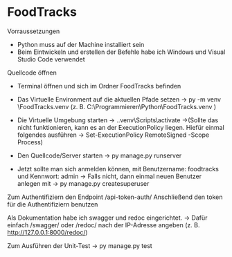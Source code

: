 # FoodTracks

Vorraussetzungen 
- Python muss auf der Machine installiert sein
- Beim Eintwickeln und erstellen der Befehle habe ich Windows und Visual Studio Code verwendet

Quellcode öffnen
- Terminal öffnen und sich im Ordner FoodTracks befinden
- Das Virtuelle Environment auf die aktuellen Pfade setzen
	-> py -m venv <Pfad von dem Repo>\FoodTracks\.venv (z. B. C:\Programmieren\Python\FoodTracks\.venv )
- Die Virtuelle Umgebung starten
	-> .\.venv\Scripts\activate
		->(Sollte das nicht funktionieren, kann es an der ExecutionPolicy liegen. Hiefür einmal folgendes ausführen -> Set-ExecutionPolicy RemoteSigned -Scope Process)
- Den Quellcode/Server starten
	-> py manage.py runserver
	
- Jetzt sollte man sich anmelden können, mit Benutzername: foodtracks und Kennwort: admin
	-> Falls nicht, dann einmal neuen Benutzer anlegen mit -> py manage.py createsuperuser  
	
Zum Authentifiziern den Endpoint /api-token-auth/
Anschließend den token für die Authentifiziern benutzen

Als Dokumentation habe ich swagger und redoc eingerichtet.
	-> Dafür einfach /swagger/ oder /redoc/ nach der IP-Adresse angeben (z. B. http://127.0.0.1:8000/redoc/)	
	
Zum Ausführen der Unit-Test
	-> py manage.py test
